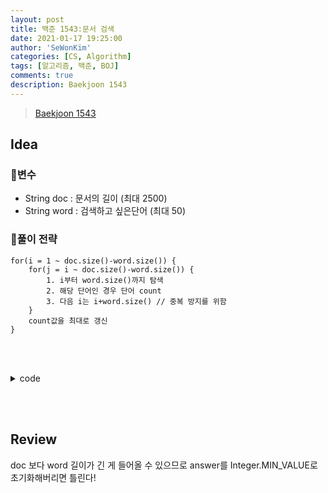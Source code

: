 ```yaml
---
layout: post
title: 백준 1543:문서 검색
date: 2021-01-17 19:25:00
author: 'SeWonKim'
categories: [CS, Algorithm]
tags: [알고리즘, 백준, BOJ]
comments: true
description: Baekjoon 1543
---
```


> [Baekjoon 1543](https://www.acmicpc.net/problem/1543)

## Idea

### 🥚변수

- String doc : 문서의 길이 (최대 2500)
- String word : 검색하고 싶은단어 (최대 50)
  
### 🍳풀이 전략

```
for(i = 1 ~ doc.size()-word.size()) {
    for(j = i ~ doc.size()-word.size()) {
        1. i부터 word.size()까지 탐색
        2. 해당 단어인 경우 단어 count
        3. 다음 i는 i+word.size() // 중복 방지를 위함
    }
    count값을 최대로 갱신
}
```

&nbsp;  
&nbsp;


<details>
<summary>code</summary>
<div markdown="1">

```java
import java.util.Scanner;

public class BOJ1543_문서검색 {
    public static void main(String[] args) {
        Scanner sc = new Scanner(System.in);
        String doc = sc.nextLine();
        String word = sc.nextLine();
        int answer = 0;

        for (int i = 0; i <= doc.length() - word.length(); i++) {
            int count = 0;
            for (int j = i; j <= doc.length() - word.length(); j++) {
                boolean flag = true;
                for (int k = 0; k < word.length(); k++) {
                    if(doc.charAt(j+k) != word.charAt(k)) {
                        flag = false;
                        break;
                    }
                }

                // word를 찾았다!
                if (flag) {
                    count++;
                    j += word.length()-1;
                }
            }

            // answer 값 갱신
            answer = Math.max(answer, count);
        }
        System.out.println(answer);
    }
}

```

</div>
</details>

&nbsp;  
&nbsp;

## Review

doc 보다 word 길이가 긴 게 들어올 수 있으므로 answer를 Integer.MIN_VALUE로 초기화해버리면 틀린다!

&nbsp;  
&nbsp;
